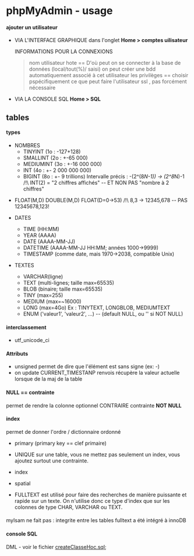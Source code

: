 # phpMyAdmin - usage

#### ajouter un utilisateur

- VIA L'INTERFACE GRAPHIQUE dans l'onglet **Home > comptes uilisateur**


    INFORMATIONS POUR LA CONNEXIONS
    > nom utilisateur 
    > hote ==  D'où peut on se connecter à la base de données (local/tout(%)/ saisi)
    > on peut créer une bdd automatiquement associé à cet utilisateur 
    > les privilèges == choisir pspécifiquement ce que peut faire l'utilisateur
    > ssl , pas forcément nécessaire
   
- VIA LA CONSOLE SQL
  **Home > SQL** 
  
  
## tables
#### types
  - NOMBRES  
     * TINYINT (1o : -127+128)
     * SMALLINT (2o : +-65 000)
     * MEDIUMINT (3o : +-16 000 000)
     * INT (4o : +- 2 000 000 000) 
     * BIGINT (8o : +- 9 trillions)
       Intervalle précis : -(2^(8*N-1)) -> (2^8*N)-1
       /!\ INT(2) = "2 chiffres affichés" -- ET NON PAS "nombre à 2 chiffres"
    
   * FLOAT(M,D) DOUBLE(M,D) FLOAT(D=0->53) 
       /!\ 8,3 -> 12345,678 -- PAS 12345678,123!
    
   - DATES 
       * TIME (HH:MM) 
       * YEAR (AAAA) 
       * DATE (AAAA-MM-JJ) 
       * DATETIME (AAAA-MM-JJ HH:MM; années 1000->9999)
       * TIMESTAMP (comme date, mais 1970->2038, compatible Unix)
    
   - TEXTES
        * VARCHAR(ligne) 
        * TEXT (multi-lignes; taille max=65535) 
        * BLOB (binaire; taille max=65535)
        * TINY (max=255) 
        * MEDIUM (max=~16000) 
        * LONG (max=4Go)
      Ex : TINYTEXT, LONGBLOB, MEDIUMTEXT
        * ENUM ('valeur1', 'valeur2', ...) -- (default NULL, ou '' si NOT NULL)

#### interclassement
- utf_unicode_ci

#### Attributs
- unsigned permet de dire que l'élément est sans signe (ex: -)
- on update CURRENT_TIMESTANP renvois récupère la valeur actuelle lorsque de la maj de la table

#### NULL == contrainte
permet de rendre la colonne optionnel CONTRAIRE contrainte **NOT NULL**
#### index 
permet de donner l'ordre / dictionnaire ordonné
- primary (primary key == clef primaire)
- UNIQUE sur une table, vous ne mettez pas seulement un index, vous ajoutez surtout une contrainte.

- index
- spatial 

- FULLTEXT est utilisé pour faire des recherches de manière puissante et rapide sur un texte. On n'utilise donc ce type d'index que sur les colonnes de type CHAR, VARCHAR ou TEXT.

#### 
myIsam ne fait pas :
integrite entre les tables
fulltext a été intégré à innoDB

#### console SQL
DML - voir le fichier [createClasseHoc.sql]('createClasseHoc.sql');

